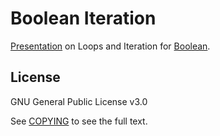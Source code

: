 # Boolean Iteration

[Presentation](/presentation/iteration.md) on Loops and Iteration for [Boolean](https://boolean.co.uk/).

## License

GNU General Public License v3.0

See [COPYING](/COPYING.txt) to see the full text.
